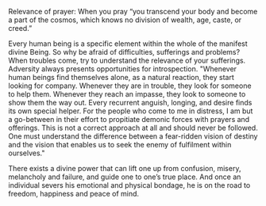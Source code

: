 Relevance of  prayer: When you pray “you transcend your body and become a part of the cosmos, which knows no division
of wealth, age, caste, or creed.” 

Every human being is a specific element within the whole of the manifest divine
Being. So why be afraid of difficulties, sufferings and problems? When troubles come, try to understand the
relevance of your sufferings. Adversity always presents opportunities for introspection.
"Whenever human beings find themselves alone, as a natural reaction, they start looking for company. Whenever
they are in trouble, they look for someone to help them. Whenever they reach an impasse, they look to someone to
show them the way out. Every recurrent anguish, longing, and desire finds its own special helper. For the people who
come to me in distress, I am but a go-between in their effort to propitiate demonic forces with prayers and offerings.
This is not a correct approach at all and should never be followed. One must understand the difference between a
fear-ridden vision of destiny and the vision that enables us
to seek the enemy of fulfilment within ourselves."

There exists a divine power that can lift one up from confusion, misery, melancholy and failure, and guide one to one’s true place. And once an
individual severs his emotional and physical bondage, he is on the road to freedom, happiness and peace of mind.
